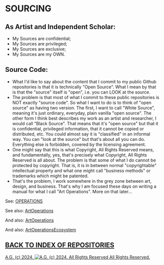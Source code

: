 SOURCING
========
## As Artist and Independent Scholar:
  * My Sources are confidential;
  * My Sources are privileged;
  * My Sources are exclusive;
  * My Sources are my OWN.

## Source Code:
* What I'd like to say about the content that I commit to my public Github repositories is that it is technically "Open Source". What I mean by that is that the "source" itself is "open", i.e. you can LOOK at the source.
* The problem is that most of what I commit to these public repositories is NOT exactly "source code". So what I want to do is to think of "open source" as having two version. The first, I want to call "White Source", meaning it's just ordinary, everyday, plain vanilla "open source". The other form I think best describes my work as an artist and researcher, I would call "Black Source". That means that it's "open source" but that it is confidential, privileged information, that it cannot be copied or distributed, etc. You could almost say it is "classified" in an informal way. You can "look at the source" but that's about all you can do. Everything else is forbidden, covered by the licensing agreement.
* One might say that this is what Copyright, All Rights Reserved means, and fundamentally, yes, that's precisely what Copyright, All Rights Reserved is all about. The problem is that some of what I do cannot be protected by copyright. That is, it is in between normal "copyrightable" intellectual property and what one might call "business methods" or trademarks which might be patented.
* That's the problem, I work somewhere in the grey zone between art, design, and business. That's why I am focused these days on writing a manual for what I call "Art Operations". More on that later...

See: [OPERATIONS](https://github.com/antiface/ArchivesProject/tree/master/Operations)

See also: [ArtOperations](https://github.com/antiface/NegawattCoin/tree/master/ArtOperations)

And also: [ArtOperations](https://github.com/Historiomics/ArtOperations)

And also: [ArtOperationsEcosystem](https://github.com/ArtOperations/ArtOperationsEcosystem)

## [BACK TO INDEX OF REPOSITORIES](https://github.com/antiface/Index)

[A.G. (c) 2024. ![A.G. (c) 2024. All Rights Reserved](https://historiotheque.files.wordpress.com/2016/11/ag_signature_official_2015_50px_cropped.jpg) All Rights Reserved.](http://alexgagnon.com)

